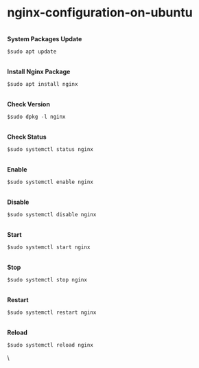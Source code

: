 # nginx-configuration-on-ubuntu
\
**System Packages Update**
```
$sudo apt update
```
\
**Install Nginx Package**
```
$sudo apt install nginx
```
\
**Check Version**
```
$sudo dpkg -l nginx
```
\
**Check Status**
```
$sudo systemctl status nginx
```
\
**Enable**
```
$sudo systemctl enable nginx
```
\
**Disable**
```
$sudo systemctl disable nginx
```
\
**Start**
```
$sudo systemctl start nginx
```
\
**Stop**
```
$sudo systemctl stop nginx
```
\
**Restart**
```
$sudo systemctl restart nginx
```
\
**Reload**
```
$sudo systemctl reload nginx
```
\

